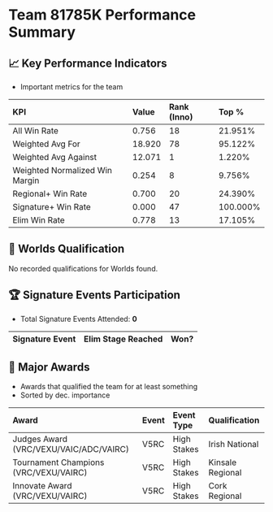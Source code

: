 # Team 81785K Performance Summary

## 📈 Key Performance Indicators
- Important metrics for the team

| KPI | Value | Rank (Inno) | Top % |
|:---|:-----|:----|:-----|
| All Win Rate | 0.756 | 18 | 21.951% |
| Weighted Avg For | 18.920 | 78 | 95.122% |
| Weighted Avg Against | 12.071 | 1 | 1.220% |
| Weighted Normalized Win Margin | 0.254 | 8 | 9.756% |
| Regional+ Win Rate | 0.700 | 20 | 24.390% |
| Signature+ Win Rate | 0.000 | 47 | 100.000% |
| Elim Win Rate | 0.778 | 13 | 17.105% |


## 🎯 Worlds Qualification
No recorded qualifications for Worlds found.

## 🏆 Signature Events Participation
- Total Signature Events Attended: **0**

| Signature Event | Elim Stage Reached | Won? |
|:----------------|:-------------------|:----|


## 🥇 Major Awards
- Awards that qualified the team for at least something
- Sorted by dec. importance

| Award | Event | Event Type | Qualification |
|:------|:------|:-----------|:--------------|
| Judges Award (VRC/VEXU/VAIC/ADC/VAIRC) | V5RC | High Stakes | Irish National | (MS/HS): Organised by Dell Technologies & MTU Cork & RECF | Regional | nan |
| Tournament Champions (VRC/VEXU/VAIRC) | V5RC | High Stakes | Kinsale Regional | (HS Only): Organised by Kinsale Community School | Other | RE-V5RC-25-9558 |
| Innovate Award (VRC/VEXU/VAIRC) | V5RC | High Stakes | Cork Regional | (HS Only): Organised by Dell Technologies & MTU Cork. | Other | nan |

